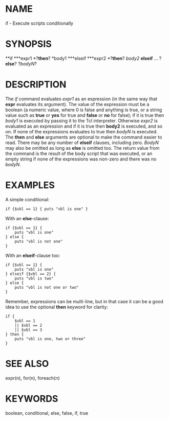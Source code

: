 # NAME

if - Execute scripts conditionally

# SYNOPSIS

**if ***expr1 *?**then**? *body1 ***elseif ***expr2 *?**then**? *body2*
**elseif** \... ?**else**? ?*bodyN*?

# DESCRIPTION

The *if* command evaluates *expr1* as an expression (in the same way
that **expr** evaluates its argument). The value of the expression must
be a boolean (a numeric value, where 0 is false and anything is true, or
a string value such as **true** or **yes** for true and **false** or
**no** for false); if it is true then *body1* is executed by passing it
to the Tcl interpreter. Otherwise *expr2* is evaluated as an expression
and if it is true then **body2** is executed, and so on. If none of the
expressions evaluates to true then *bodyN* is executed. The **then** and
**else** arguments are optional to make the command easier to read.
There may be any number of **elseif** clauses, including zero. *BodyN*
may also be omitted as long as **else** is omitted too. The return value
from the command is the result of the body script that was executed, or
an empty string if none of the expressions was non-zero and there was no
*bodyN*.

# EXAMPLES

A simple conditional:

    if {$vbl == 1} { puts "vbl is one" }

With an **else**-clause:

    if {$vbl == 1} {
        puts "vbl is one"
    } else {
        puts "vbl is not one"
    }

With an **elseif**-clause too:

    if {$vbl == 1} {
        puts "vbl is one"
    } elseif {$vbl == 2} {
        puts "vbl is two"
    } else {
        puts "vbl is not one or two"
    }

Remember, expressions can be multi-line, but in that case it can be a
good idea to use the optional **then** keyword for clarity:

    if {
        $vbl == 1
        || $vbl == 2
        || $vbl == 3
    } then {
        puts "vbl is one, two or three"
    }

# SEE ALSO

expr(n), for(n), foreach(n)

# KEYWORDS

boolean, conditional, else, false, if, true

<!---
Copyright (c) 1993 The Regents of the University of California
Copyright (c) 1994-1996 Sun Microsystems, Inc
-->

